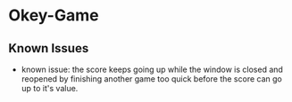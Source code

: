 # Okey-Game

## Known Issues

- known issue: the score keeps going up while the window is closed and reopened by finishing another game too quick before the score can go up to it's value.